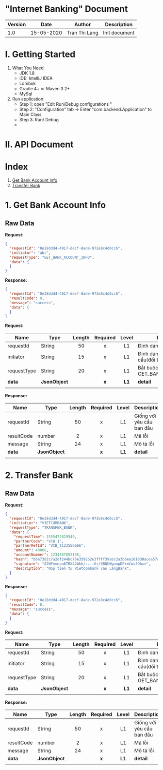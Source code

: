 # "Internet Banking" Document

|Version | Date       | Author    | Description         |
|------- | ---------- | --------- | ------------------- |
|1.0     | 15-05-2020 | Tran Thi Lang | Init document       |
# I. Getting Started
1. What You Need
    * JDK 1.8
    * IDE: IntelliJ IDEA
    * Lombok
    * Gradle 4+ or Maven 3.2+
    * MySql
2. Run application:
    * Step 1: open "Edit Run/Debug configurations "
    * Step 2: "Configuration" tab -> Enter "com.backend.Application" to Main Class
    * Step 3: Run/ Debug
    * 
# II. API Document
# Index

1. [Get Bank Account Info](#1-get-bank-account-info)
2. [Transfer Bank](#2-transfer-bank)

# 1. Get Bank Account Info

## Raw Data
**Request:**

```json
{
  "requestId": "0e28ddd4-4017-decf-8ade-972e8c4d0cc6",
  "initiator": "abc",
  "requestType": "GET_BANK_ACCOUNT_INFO",
  "data": {
  }
}
```

**Response:**
```json
{
  "requestId": "0e28ddd4-4017-decf-8ade-972e8c4d0cc6",
  "resultCode": 0,
  "message": "success",
  "data": {
  }
}
```

**Request:**

|Name|Type|Length|Required|Level|Description|
|----|----|:----:|:------:|:---:|-----------|
|requestId|String|50|x|L1|Định danh mỗi yêu cầu|
|initiator|String|15|x|L1|Định danh người gửi yêu cầu(đối tác/ người dùng)|
|requestType|String|20|x|L1|Bắt buộc là GET_BANK_ACCOUNT_INFO|
|**data**|**JsonObject**||**x**|**L1**|**detail**|
|||||||


**Response:**

|Name|Type|Length|Required|Level|Description|
|---|---|:---:|:---:|:--:|---------------|
|requestId|String|50|x|L1|Giống với yêu cầu ban đầu|
|resultCode|number|2|x|L1|Mã lỗi|
|message|String|24|x|L1|Mô tả lỗi|
|**data**|**JsonObject**||**x**|**L1**|**detail**|
|||||||


# 2. Transfer Bank

## Raw Data
**Request:**

```json
{
  "requestId": "0e28ddd4-4017-decf-8ade-972e8c4d0cc6",
  "initiatior": "VIETCOMBANK",
  "requestType": "TRANSFER_BANK",
  "data": {
    "requestTime": 1555472829549,
    "partnerCode": "VCB_1",
    "partnerRefId": "VCB_t123556666",
    "amount": 40000,
    "accountNumber": 1234567852135,
    "hash": "b6e7302c7a2df244bc76e3592b2e3f7ff39abc2a3b6ea161830acea57a427b5f",
    "signature": "A7WFmmnpn6TRX42Akh/....Gr/0BQUWgunpDPrmCosf9A==",
    "description": "Nop tien tu Vietcombank vao LangBank",
  }
}
```

**Response:**
```json
{
  "requestId": "0e28ddd4-4017-decf-8ade-972e8c4d0cc6",
  "resultCode": 0,
  "message": "success",
  "data": {
  }
}
```

**Request:**

|Name|Type|Length|Required|Level|Description|
|----|----|:----:|:------:|:---:|-----------|
|requestId|String|50|x|L1|Định danh mỗi yêu cầu|
|initiator|String|15|x|L1|Định danh người gửi yêu cầu(đối tác/ người dùng)|
|requestType|String|20|x|L1|Bắt buộc là GET_BANK_ACCOUNT_INFO|
|**data**|**JsonObject**||**x**|**L1**|**detail**|
|||||||


**Response:**

|Name|Type|Length|Required|Level|Description|
|---|---|:---:|:---:|:--:|---------------|
|requestId|String|50|x|L1|Giống với yêu cầu ban đầu|
|resultCode|number|2|x|L1|Mã lỗi|
|message|String|24|x|L1|Mô tả lỗi|
|**data**|**JsonObject**||**x**|**L1**|**detail**|
|||||||




